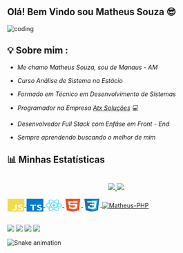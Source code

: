 ## Olá! Bem Vindo sou Matheus Souza 😎

<div width='100%'>
  <img src="https://i.pinimg.com/originals/9c/e8/b4/9ce8b42e5cface0737c16fd3eae31749.gif" alt="coding" width="100%" height="300" />
<div>

## 💡 Sobre mim :
 - *Me chamo Matheus Souza, sou de Manaus - AM* 

 - *Curso Análise de Sistema na Estácio* 
 
 - *Formado em Técnico em Desenvolvimento de Sistemas* 
 
 - *Programador na Empresa [Atx Soluções](http://www.atxsolucoes.com/site/) 💻*
 
 - *Desenvolvedor Full Stack com Enfâse em Front - End*
 
 - *Sempre aprendendo buscando o melhor de mim* 
 
## 📊 Minhas Estatísticas
  
<br>
<div align="center">
  <a href="https://github.com/matheus-souza710">
  <img height="180em" src="https://github-readme-stats.vercel.app/api?username=matheus-souza710&show_icons=true&theme=onedark&include_all_commits=true&count_private=true"/>
  <img height="180em" src="https://github-readme-stats.vercel.app/api/top-langs/?username=matheus-souza710&layout=compact&langs_count=7&theme=onedark"/>
</div>  
  
<div style="display: inline_block"><br>
  <img align="center" alt="Matheus-Js" height="30" width="40" src="https://raw.githubusercontent.com/devicons/devicon/master/icons/javascript/javascript-plain.svg">
  <img align="center" alt="Matheus-Ts" height="30" width="40" src="https://raw.githubusercontent.com/devicons/devicon/master/icons/typescript/typescript-plain.svg">
  <img align="center" alt="Matheus-React" height="30" width="40" src="https://raw.githubusercontent.com/devicons/devicon/master/icons/react/react-original.svg">
  <img align="center" alt="Matheus-HTML" height="30" width="40" src="https://raw.githubusercontent.com/devicons/devicon/master/icons/html5/html5-original.svg">
  <img align="center" alt="Matheus-CSS" height="30" width="40" src="https://raw.githubusercontent.com/devicons/devicon/master/icons/css3/css3-original.svg">
  <img align="center" alt="Matheus-PHP" height="40" width="50" src="https://cdn.jsdelivr.net/gh/devicons/devicon/icons/php/php-plain.svg">
<!--   <img align="right" alt="Rafa-pic" height="150" style="border-radius:50px;" src="https://media.discordapp.net/attachments/639956127056134178/890373478988013628/Publicacoes_Instagram_1_1.png?width=676&height=676"> -->
</div>
 
##

<div> 
  <a href="https://www.linkedin.com/in/matheus-souza-2b8575144/" target="_blank"><img src="https://img.shields.io/badge/LinkedIn-0077B5?style=for-the-badge&logo=linkedin&logoColor=white" target="_blank"></a>
  <a href="https://www.instagram.com/matheus_souza.f/" target="_blank"><img src="https://img.shields.io/badge/Instagram-E4405F?style=for-the-badge&logo=instagram&logoColor=white" target="_blank"></a>
  <a href="mailto:j.matheussouza2019@gmail.com" target="_blank"><img src="https://img.shields.io/badge/Gmail-D14836?style=for-the-badge&logo=gmail&logoColor=white" target="_blank"></a>
  <a href="https://bit.ly/3gHkStG" target="_blank"><img src="https://img.shields.io/badge/WhatsApp-25D366?style=for-the-badge&logo=whatsapp&logoColor=white" target="_blank"></a>
<!--   ![Snake animation](https://github.com/rafaballerini/rafaballerini/blob/output/github-contribution-grid-snake.svg)  -->
</div>

  ![Snake animation](https://github.com/matheus-souza710/matheus-souza710/blob/output/github-contribution-grid-snake.svg)
